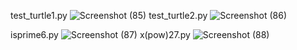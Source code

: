test_turtle1.py
![Screenshot (85)](https://github.com/HomaYaghuobian/class_python/assets/140716080/288779c4-07d3-44c8-90a6-5fc401a6a6bc)
test_turtle2.py
![Screenshot (86)](https://github.com/HomaYaghuobian/class_python/assets/140716080/50688164-329b-4fea-a679-9ac422aa7d0f)



isprime6.py
![Screenshot (87)](https://github.com/HomaYaghuobian/class_python/assets/140716080/9a5998ac-bffd-4523-b74e-0dff817f4a04)
x(pow)27.py
![Screenshot (88)](https://github.com/HomaYaghuobian/class_python/assets/140716080/49386672-5c3a-4236-ac60-37def6ed76a2)
